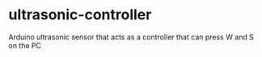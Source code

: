 # ultrasonic-controller
Arduino ultrasonic sensor that acts as a controller that can press W and S on the PC
